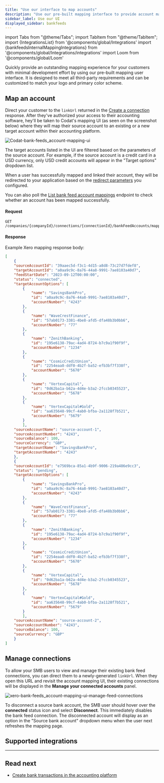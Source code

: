 ```yaml
---
title: "Use our interface to map accounts"
description: "Use our pre-built mapping interface to provide account mapping in your app with minimal development effort"
sidebar_label: Use our UI
displayed_sidebar: bankfeeds
---
```


import Tabs from "@theme/Tabs";
import TabItem from "@theme/TabItem";
import {IntegrationsList} from '@components/global/Integrations'
import {bankfeedsInternalMappingIntegrations} from '@components/global/Integrations/integrations'
import Loom from '@components/global/Loom'

Quickly provide an outstanding mapping experience for your customers with minimal development effort by using our pre-built mapping user interface. It is designed to meet all third-party requirements and can be customized to match your logo and primary color scheme. 

## Map an account

Direct your customer to the `linkUrl` returned in the [Create a connection](/bank-feeds/create-account#create-a-connection) response. After they've authorized your access to their accounting software, hey'll be taken to Codat's mapping UI (as seen on the screenshot below) where they will map their source account to an existing or a new target account within their accounting platform. 

![Codat-bank-feeds_account-mapping-ui](/img/bank-feeds/mappingUi.png "Codat-provided account mapping UI")

The target accounts listed in the UI are filtered based on the parameters of the source account. For example, if the source account is a credit card in a USD currency, only USD credit accounts will appear in the "Target options" dropdown list.

When a user has successfully mapped and linked their account, they will be redirected to your application based on the [redirect parameters](/auth-flow/customize/set-up-redirects) you configured. 

You can also poll the [List bank feed account mappings](/bank-feeds-api#/operations/get-bank-account-mapping) endpoint to check whether an account has been mapped successfully.

<Tabs>

<TabItem value="HTTP" label="HTTP">

#### Request

```http
GET /companies/{companyId}/connections/{connectionId}/bankFeedAccounts/mapping
```

#### Response

Example Xero mapping response body:

```json
[
    {
	"sourceAccountId": "39aaec5d-f3c1-4d15-a8d8-73c27d7fdef8",
	"targetAccountId": "a0aa9c9c-8a76-44a8-9991-7ae8103a40d7",
	"feedStartDate": "2023-09-12T00:00:00",
	"status": "connected",
	"targetAccountOptions": [
		{
			"name": "SavingsBankPro",
			"id": "a0aa9c9c-8a76-44a8-9991-7ae8103a40d7",
			"accountNumber": "4243"
		},
		{
			"name": "WaveCrestFinance",
			"id": "57ab0173-3381-4be8-afd5-dfa48b3b0bb6",
			"accountNumber": "77"
		},
		{
			"name": "ZenithBanking",
			"id": "195e6138-79ac-4ad4-8724-b7c9a1f90f9f",
			"accountNumber": "1234"
		},
		{
			"name": "CosmicCreditUnion",
			"id": "2254eaa8-ddf0-4b2f-ba52-efb3bf7f338f",
			"accountNumber": "5670"
		},
		{
			"name": "VertexCapital",
			"id": "0d62ba1a-b62a-4d4e-b3a2-2fccb0345523",
			"accountNumber": "5678"
		},
		{
			"name": "VertexCapital#Gold",
			"id": "aa635648-99cf-4ab0-bfba-2a1128f7b521",
			"accountNumber": "5679"
		}
		],
	"sourceAccountName": "source-account-1",
	"sourceAccountNumber": "4243",
	"sourceBalance": 100,
	"sourceCurrency": "GBP",
	"targetAccountName": "SavingsBankPro",
	"targetAccountNumber": "4243"
	},
	{
	"sourceAccountId": "e7569bca-85a1-4b9f-9006-219a486e9cc3",
	"status": "pending",
	"targetAccountOptions": [
		{
			"name": "SavingsBankPro",
			"id": "a0aa9c9c-8a76-44a8-9991-7ae8103a40d7",
			"accountNumber": "4243"
		},
		{
			"name": "WaveCrestFinance",
			"id": "57ab0173-3381-4be8-afd5-dfa48b3b0bb6",
			"accountNumber": "77"
		},
		{
			"name": "ZenithBanking",
			"id": "195e6138-79ac-4ad4-8724-b7c9a1f90f9f",
			"accountNumber": "1234"
		},
		{
			"name": "CosmicCreditUnion",
			"id": "2254eaa8-ddf0-4b2f-ba52-efb3bf7f338f",
			"accountNumber": "5670"
		},
		{
			"name": "VertexCapital",
			"id": "0d62ba1a-b62a-4d4e-b3a2-2fccb0345523",
			"accountNumber": "5678"
		},
		{
			"name": "VertexCapital#Gold",
			"id": "aa635648-99cf-4ab0-bfba-2a1128f7b521",
			"accountNumber": "5679"
		}
		],
	"sourceAccountName": "source-account-2",
	"sourceAccountNumber": "4243",
	"sourceBalance": 100,
	"sourceCurrency": "GBP"
	}
]
```

</TabItem >

</Tabs>

## Manage connections

To allow your SMB users to view and manage their existing bank feed connections, you can direct them to a newly-generated `linkUrl`. When they open this URL and revisit the account mapping UI, their existing connections will be displayed in the **Manage your connected accounts** panel.

![xero-bank-feeds_account-mapping-ui-manage-feed-connections](/img/bank-feeds/xero-bank-feeds/xero-bank-feeds_account-mapping-ui-manage-feed-connections.png "Codat-provided account mapping UI showing several connected accounts in the bottom panel.")

To disconnect a source bank account, the SMB user should hover over the **connected** status icon and select **Disconnect**. This immediately disables the bank feed connection. The disconnected account will display as an option in the "Source bank account" dropdown menu when the user next refreshes the mapping page.

## Supported integrations

<IntegrationsList integrations={bankfeedsInternalMappingIntegrations}/>

---

## Read next

* [Create bank transactions in the accounting platform](/bank-feeds/pushing-transactions)
